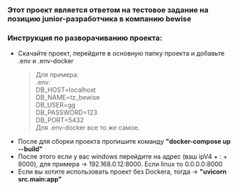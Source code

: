 ### Этот проект является ответом на тестовое задание на позицию junior-разработчика в компанию bewise

### Инструкция по разворачиванию проекта:
- Скачайте проект, перейдите в основную папку проекта и добавьте .env и .env-docker
    >Для примера:\
    >.env:\
    >DB_HOST=localhost\
    >DB_NAME=tz_bewise\
    >DB_USER=gg\
    >DB_PASSWORD=123\
    >DB_PORT=5432\
    >Для .env-docker все то же самое.
- После для сборки проекта пропишите команду **"docker-compose up --build"**
- После этого если у вас windows перейдите на адрес (ваш ipV4 + : + 8000), для примера -> 192.168.0.12:8000. Если linux то 0.0.0.0:8000
- Если вы хотите использовать проект без Dockera, тогда -> **"uvicorn src.main:app"**